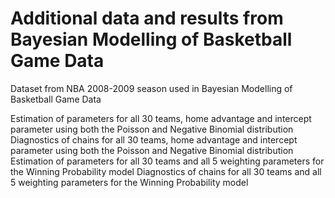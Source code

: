 # Additional data and results from Bayesian Modelling of Basketball Game Data 
Dataset from NBA 2008-2009 season used in Bayesian Modelling of Basketball Game Data

Estimation of parameters for all 30 teams, home advantage and intercept parameter using both the Poisson and Negative Binomial distribution
Diagnostics of chains for all 30 teams, home advantage and intercept parameter using both the Poisson and Negative Binomial distribution
Estimation of parameters for all 30 teams and all 5 weighting parameters for the Winning Probability model
Diagnostics of chains for all 30 teams and all 5 weighting parameters for the Winning Probability model
